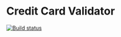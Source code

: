 # Credit Card Validator

[![Build status](https://ci.appveyor.com/api/projects/status/1915orq0s2p46puk?svg=true)](https://ci.appveyor.com/project/Letruke-007/ahj-homeworks-tree-video-testing-gvtwk)
